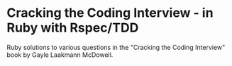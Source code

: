 # Cracking the Coding Interview - in Ruby with Rspec/TDD

Ruby solutions to various questions in the "Cracking the Coding Interview" book by Gayle Laakmann McDowell.
